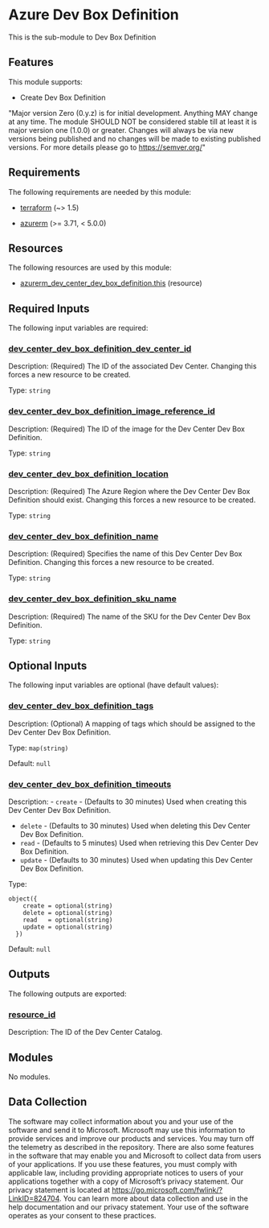<!-- BEGIN_TF_DOCS -->
# Azure Dev Box Definition

This is the sub-module to Dev Box Definition

## Features

This module supports:

- Create Dev Box Definition

"Major version Zero (0.y.z) is for initial development. Anything MAY change at any time. The module SHOULD NOT be considered stable till at least it is major version one (1.0.0) or greater. Changes will always be via new versions being published and no changes will be made to existing published versions. For more details please go to <https://semver.org/>"

<!-- markdownlint-disable MD033 -->
## Requirements

The following requirements are needed by this module:

- <a name="requirement_terraform"></a> [terraform](#requirement\_terraform) (~> 1.5)

- <a name="requirement_azurerm"></a> [azurerm](#requirement\_azurerm) (>= 3.71, < 5.0.0)

## Resources

The following resources are used by this module:

- [azurerm_dev_center_dev_box_definition.this](https://registry.terraform.io/providers/hashicorp/azurerm/latest/docs/resources/dev_center_dev_box_definition) (resource)

<!-- markdownlint-disable MD013 -->
## Required Inputs

The following input variables are required:

### <a name="input_dev_center_dev_box_definition_dev_center_id"></a> [dev\_center\_dev\_box\_definition\_dev\_center\_id](#input\_dev\_center\_dev\_box\_definition\_dev\_center\_id)

Description: (Required) The ID of the associated Dev Center. Changing this forces a new resource to be created.

Type: `string`

### <a name="input_dev_center_dev_box_definition_image_reference_id"></a> [dev\_center\_dev\_box\_definition\_image\_reference\_id](#input\_dev\_center\_dev\_box\_definition\_image\_reference\_id)

Description: (Required) The ID of the image for the Dev Center Dev Box Definition.

Type: `string`

### <a name="input_dev_center_dev_box_definition_location"></a> [dev\_center\_dev\_box\_definition\_location](#input\_dev\_center\_dev\_box\_definition\_location)

Description: (Required) The Azure Region where the Dev Center Dev Box Definition should exist. Changing this forces a new resource to be created.

Type: `string`

### <a name="input_dev_center_dev_box_definition_name"></a> [dev\_center\_dev\_box\_definition\_name](#input\_dev\_center\_dev\_box\_definition\_name)

Description: (Required) Specifies the name of this Dev Center Dev Box Definition. Changing this forces a new resource to be created.

Type: `string`

### <a name="input_dev_center_dev_box_definition_sku_name"></a> [dev\_center\_dev\_box\_definition\_sku\_name](#input\_dev\_center\_dev\_box\_definition\_sku\_name)

Description: (Required) The name of the SKU for the Dev Center Dev Box Definition.

Type: `string`

## Optional Inputs

The following input variables are optional (have default values):

### <a name="input_dev_center_dev_box_definition_tags"></a> [dev\_center\_dev\_box\_definition\_tags](#input\_dev\_center\_dev\_box\_definition\_tags)

Description: (Optional) A mapping of tags which should be assigned to the Dev Center Dev Box Definition.

Type: `map(string)`

Default: `null`

### <a name="input_dev_center_dev_box_definition_timeouts"></a> [dev\_center\_dev\_box\_definition\_timeouts](#input\_dev\_center\_dev\_box\_definition\_timeouts)

Description: - `create` - (Defaults to 30 minutes) Used when creating this Dev Center Dev Box Definition.
- `delete` - (Defaults to 30 minutes) Used when deleting this Dev Center Dev Box Definition.
- `read` - (Defaults to 5 minutes) Used when retrieving this Dev Center Dev Box Definition.
- `update` - (Defaults to 30 minutes) Used when updating this Dev Center Dev Box Definition.

Type:

```hcl
object({
    create = optional(string)
    delete = optional(string)
    read   = optional(string)
    update = optional(string)
  })
```

Default: `null`

## Outputs

The following outputs are exported:

### <a name="output_resource_id"></a> [resource\_id](#output\_resource\_id)

Description: The ID of the Dev Center Catalog.

## Modules

No modules.

<!-- markdownlint-disable-next-line MD041 -->
## Data Collection

The software may collect information about you and your use of the software and send it to Microsoft. Microsoft may use this information to provide services and improve our products and services. You may turn off the telemetry as described in the repository. There are also some features in the software that may enable you and Microsoft to collect data from users of your applications. If you use these features, you must comply with applicable law, including providing appropriate notices to users of your applications together with a copy of Microsoft’s privacy statement. Our privacy statement is located at <https://go.microsoft.com/fwlink/?LinkID=824704>. You can learn more about data collection and use in the help documentation and our privacy statement. Your use of the software operates as your consent to these practices.
<!-- END_TF_DOCS -->